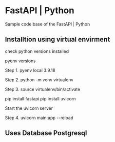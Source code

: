 # FastAPI | Python
Sample code base of the FastAPI | Python


## Installtion using virtual envirment 

check python versions installed 

pyenv versions

Step 1. pyenv local 3.9.18

Step 2. python -m venv virtualenv

Step 3. source virtualenv/bin/activate

pip install fastapi
pip install uvicorn

Start the uvicorn server

Step 4. uvicorn main:app --reload

## Uses Database Postgresql

